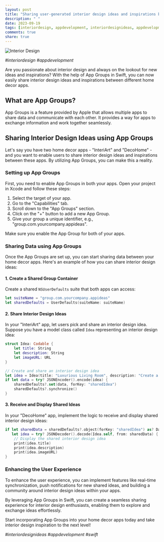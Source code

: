 ```yaml
---
layout: post
title: "Sharing user-generated interior design ideas and inspirations between home decor apps with App Groups in Swift"
description: " "
date: 2023-09-19
tags: [interiordesign, appdevelopment, interiordesignideas, appdevelopment]
comments: true
share: true
---
```


![Interior Design](https://example.com/interior_design.jpg)

*#interiordesign #appdevelopment*

Are you passionate about interior design and always on the lookout for new ideas and inspirations? With the help of App Groups in Swift, you can now easily share interior design ideas and inspirations between different home decor apps.

## What are App Groups?

App Groups is a feature provided by Apple that allows multiple apps to share data and communicate with each other. It provides a way for apps to exchange information and work together seamlessly.

## Sharing Interior Design Ideas using App Groups

Let's say you have two home decor apps - "InteriArt" and "DecoHome" - and you want to enable users to share interior design ideas and inspirations between these apps. By utilizing App Groups, you can make this a reality.

### Setting up App Groups

First, you need to enable App Groups in both your apps. Open your project in Xcode and follow these steps:

1. Select the target of your app.
2. Go to the "Capabilities" tab.
3. Scroll down to the "App Groups" section.
4. Click on the "+" button to add a new App Group.
5. Give your group a unique identifier, e.g., "group.com.yourcompany.appideas".

Make sure you enable the App Group for both of your apps.

### Sharing Data using App Groups

Once the App Groups are set up, you can start sharing data between your home decor apps. Here's an example of how you can share interior design ideas:

#### 1. Create a Shared Group Container

Create a shared `NSUserDefaults` suite that both apps can access:

```swift
let suiteName = "group.com.yourcompany.appideas"
let sharedDefaults = UserDefaults(suiteName: suiteName)
```

#### 2. Share Interior Design Ideas

In your "InteriArt" app, let users pick and share an interior design idea. Suppose you have a model class called `Idea` representing an interior design idea:

```swift
struct Idea: Codable {
    let title: String
    let description: String
    let imageURL: URL
}

// Create and share an interior design idea
let idea = Idea(title: "Luxurious Living Room", description: "Create a luxurious and elegant living room with modern furniture.", imageURL: ideaImageURL)
if let data = try? JSONEncoder().encode(idea) {
    sharedDefaults?.set(data, forKey: "sharedIdea")
    sharedDefaults?.synchronize()
}
```

#### 3. Receive and Display Shared Ideas

In your "DecoHome" app, implement the logic to receive and display shared interior design ideas:

```swift
if let sharedData = sharedDefaults?.object(forKey: "sharedIdea") as? Data,
   let idea = try? JSONDecoder().decode(Idea.self, from: sharedData) {
    // Display the shared interior design idea
    print(idea.title)
    print(idea.description)
    print(idea.imageURL)
}
```

### Enhancing the User Experience

To enhance the user experience, you can implement features like real-time synchronization, push notifications for new shared ideas, and building a community around interior design ideas within your apps.

By leveraging App Groups in Swift, you can create a seamless sharing experience for interior design enthusiasts, enabling them to explore and exchange ideas effortlessly.

Start incorporating App Groups into your home decor apps today and take interior design inspiration to the next level!

*#interiordesignideas #appdevelopment #swift*